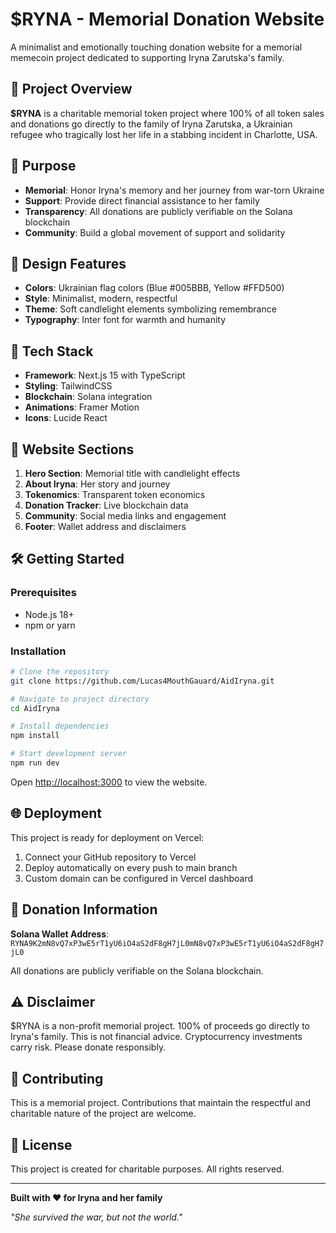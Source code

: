 # $RYNA - Memorial Donation Website

A minimalist and emotionally touching donation website for a memorial memecoin project dedicated to supporting Iryna Zarutska's family.

## 🌟 Project Overview

**$RYNA** is a charitable memorial token project where 100% of all token sales and donations go directly to the family of Iryna Zarutska, a Ukrainian refugee who tragically lost her life in a stabbing incident in Charlotte, USA.

## 🎯 Purpose

- **Memorial**: Honor Iryna's memory and her journey from war-torn Ukraine
- **Support**: Provide direct financial assistance to her family
- **Transparency**: All donations are publicly verifiable on the Solana blockchain
- **Community**: Build a global movement of support and solidarity

## 🎨 Design Features

- **Colors**: Ukrainian flag colors (Blue #005BBB, Yellow #FFD500)
- **Style**: Minimalist, modern, respectful
- **Theme**: Soft candlelight elements symbolizing remembrance
- **Typography**: Inter font for warmth and humanity

## 🚀 Tech Stack

- **Framework**: Next.js 15 with TypeScript
- **Styling**: TailwindCSS
- **Blockchain**: Solana integration
- **Animations**: Framer Motion
- **Icons**: Lucide React

## 📱 Website Sections

1. **Hero Section**: Memorial title with candlelight effects
2. **About Iryna**: Her story and journey
3. **Tokenomics**: Transparent token economics
4. **Donation Tracker**: Live blockchain data
5. **Community**: Social media links and engagement
6. **Footer**: Wallet address and disclaimers

## 🛠️ Getting Started

### Prerequisites
- Node.js 18+ 
- npm or yarn

### Installation

```bash
# Clone the repository
git clone https://github.com/Lucas4MouthGauard/AidIryna.git

# Navigate to project directory
cd AidIryna

# Install dependencies
npm install

# Start development server
npm run dev
```

Open [http://localhost:3000](http://localhost:3000) to view the website.

## 🌐 Deployment

This project is ready for deployment on Vercel:

1. Connect your GitHub repository to Vercel
2. Deploy automatically on every push to main branch
3. Custom domain can be configured in Vercel dashboard

## 💙 Donation Information

**Solana Wallet Address**: `RYNA9K2mN8vQ7xP3wE5rT1yU6iO4aS2dF8gH7jL0mN8vQ7xP3wE5rT1yU6iO4aS2dF8gH7jL0`

All donations are publicly verifiable on the Solana blockchain.

## ⚠️ Disclaimer

$RYNA is a non-profit memorial project. 100% of proceeds go directly to Iryna's family. This is not financial advice. Cryptocurrency investments carry risk. Please donate responsibly.

## 🤝 Contributing

This is a memorial project. Contributions that maintain the respectful and charitable nature of the project are welcome.

## 📄 License

This project is created for charitable purposes. All rights reserved.

---

**Built with ❤️ for Iryna and her family**

*"She survived the war, but not the world."*